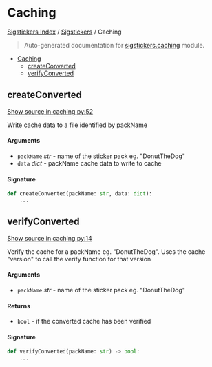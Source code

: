 # Caching

[Sigstickers Index](../README.md#sigstickers-index) /
[Sigstickers](./index.md#sigstickers) /
Caching

> Auto-generated documentation for [sigstickers.caching](../../../sigstickers/caching.py) module.

- [Caching](#caching)
  - [createConverted](#createconverted)
  - [verifyConverted](#verifyconverted)

## createConverted

[Show source in caching.py:52](../../../sigstickers/caching.py#L52)

Write cache data to a file identified by packName

#### Arguments

- `packName` *str* - name of the sticker pack eg. "DonutTheDog"
- `data` *dict* - packName cache data to write to cache

#### Signature

```python
def createConverted(packName: str, data: dict):
    ...
```



## verifyConverted

[Show source in caching.py:14](../../../sigstickers/caching.py#L14)

Verify the cache for a packName eg. "DonutTheDog". Uses the cache "version"
to call the verify function for that version

#### Arguments

- `packName` *str* - name of the sticker pack eg. "DonutTheDog"

#### Returns

- `bool` - if the converted cache has been verified

#### Signature

```python
def verifyConverted(packName: str) -> bool:
    ...
```